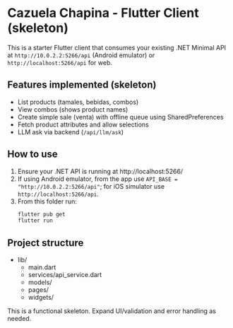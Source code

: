 # Cazuela Chapina - Flutter Client (skeleton)

This is a starter Flutter client that consumes your existing .NET Minimal API at `http://10.0.2.2:5266/api` (Android emulator) or `http://localhost:5266/api` for web.

## Features implemented (skeleton)
- List products (tamales, bebidas, combos)
- View combos (shows product names)
- Create simple sale (venta) with offline queue using SharedPreferences
- Fetch product attributes and allow selections
- LLM ask via backend (`/api/llm/ask`)

## How to use

1. Ensure your .NET API is running at http://localhost:5266/
2. If using Android emulator, from the app use `API_BASE = "http://10.0.2.2:5266/api"`; for iOS simulator use `http://localhost:5266/api`.
3. From this folder run:
   ```bash
   flutter pub get
   flutter run
   ```

## Project structure
- lib/
  - main.dart
  - services/api_service.dart
  - models/
  - pages/
  - widgets/

This is a functional skeleton. Expand UI/validation and error handling as needed.
